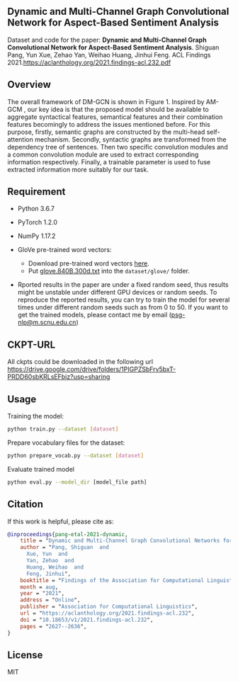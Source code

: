 ## **Dynamic and Multi-Channel Graph Convolutional Network for Aspect-Based Sentiment Analysis**

Dataset and code for the paper: **Dynamic and Multi-Channel Graph Convolutional Network for Aspect-Based Sentiment Analysis**. Shiguan Pang, Yun Xue, Zehao Yan, Weihao Huang, Jinhui Feng. ACL Findings 2021.https://aclanthology.org/2021.findings-acl.232.pdf

## Overview

The overall framework of DM-GCN is shown in Figure 1. Inspired by AM-GCM , our key idea is that the proposed model should be available to aggregate syntactical features, semantical features and their combination features becomingly to address the issues mentioned before. For this purpose, firstly, semantic graphs are constructed by the multi-head self-attention mechanism. Secondly, syntactic graphs are transformed from the dependency tree of sentences. Then two specific convolution modules and a common convolution module are used to extract corresponding information respectively. Finally, a trainable parameter is used to fuse extracted information more suitably for our task.



## Requirement

- Python 3.6.7
- PyTorch 1.2.0
- NumPy 1.17.2
- GloVe pre-trained word vectors:
  - Download pre-trained word vectors [here](https://github.com/stanfordnlp/GloVe#download-pre-trained-word-vectors).
  - Put [glove.840B.300d.txt](http://nlp.stanford.edu/data/wordvecs/glove.840B.300d.zip) into the `dataset/glove/` folder.

- Rported results in the paper are under a fixed random seed, thus results might be unstable under different GPU devices or random seeds. To reproduce the reported results, you can try to train the model for several times under different random seeds such as from 0 to 50. If you want to get the trained models, please contact me by email (psg-nlp@m.scnu.edu.cn)


## CKPT-URL
All ckpts could be downloaded in the following url
https://drive.google.com/drive/folders/1PIGPZSbFrv5bxT-PRDD60sbKRLsEFbiz?usp=sharing

## Usage

Training the model:

```bash
python train.py --dataset [dataset]
```

Prepare vocabulary files for the dataset:

```bash
python prepare_vocab.py --dataset [dataset]
```

Evaluate trained model

```bash
python eval.py --model_dir [model_file path]
```

## Citation

If this work is helpful, please cite as:

```bibtex
@inproceedings{pang-etal-2021-dynamic,
    title = "Dynamic and Multi-Channel Graph Convolutional Networks for Aspect-Based Sentiment Analysis",
    author = "Pang, Shiguan  and
      Xue, Yun  and
      Yan, Zehao  and
      Huang, Weihao  and
      Feng, Jinhui",
    booktitle = "Findings of the Association for Computational Linguistics: ACL-IJCNLP 2021",
    month = aug,
    year = "2021",
    address = "Online",
    publisher = "Association for Computational Linguistics",
    url = "https://aclanthology.org/2021.findings-acl.232",
    doi = "10.18653/v1/2021.findings-acl.232",
    pages = "2627--2636",
}
```

## License

MIT
